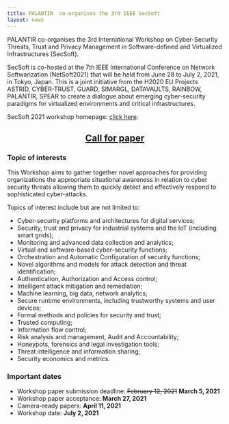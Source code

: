 ```yaml
---
title: PALANTIR  co-organises the 3rd IEEE SecSoft
layout: news
---
```


PALANTIR  co-organises the 3rd International Workshop on Cyber-Security Threats, Trust and Privacy Management in Software-defined and Virtualized Infrastructures (SecSoft).

SecSoft is co-hosted at the 7th IEEE International Conference on Network Softwarization (NetSoft2021) that will be held from June 28 to July 2, 2021, in Tokyo, Japan. This is a joint initiative from the H2020 EU Projects ASTRID, CYBER-TRUST, GUARD, SIMARGL, DATAVAULTS, RAINBOW, PALANTIR, SPEAR to create a dialogue about emerging cyber-security paradigms for virtualized environments and critical infrastructures.

SecSoft 2021 workshop homepage: <a href="https://www.astrid-project.eu/secsoft/" title="link">click here</a>.

<h2 style="text-align: center;"><a href="https://www.astrid-project.eu/secsoft/SecSoft2021-CfP.pdf">Call for paper</a></h2>

<h3>Topic of interests</h3>

This Workshop aims to gather together novel approaches for providing organizations the appropriate situational awareness in relation to cyber security threats allowing them to quickly detect and effectively respond to sophisticated cyber-attacks.

Topics of interest include but are not limited to:

<ul>
<li>Cyber-security platforms and architectures for digital services; </li>
<li> Security, trust and privacy for industrial systems and the IoT (including smart grids);</li>
<li> Monitoring and advanced data collection and analytics;</li>
<li> Virtual and software-based cyber-security functions;</li>
<li> Orchestration and Automatic Configuration of security functions;</li>
<li> Novel algorithms and models for attack detection and threat identification;</li>
<li> Authentication, Authorization and Access control;</li>
<li> Intelligent attack mitigation and remediation;</li>
<li> Machine learning, big data, network analytics;</li>
<li> Secure runtime environments, including trustworthy systems and user devices;</li>
<li> Formal methods and policies for security and trust;</li>
<li> Trusted computing;</li>
<li> Information flow control;</li>
<li> Risk analysis and management, Audit and Accountability;</li>
<li> Honeypots, forensics and legal investigation tools;</li>
<li> Threat intelligence and information sharing;</li>
<li> Security economics and metrics.</li>
</ul>

<h3>Important dates</h3>

<ul>
<li> Workshop paper submission deadline: <s>February 12, 2021</s> <strong>March 5, 2021</strong></li>
<li> Workshop paper acceptance: <strong>March 27, 2021</strong></li>
<li> Camera-ready papers: <strong>April 11, 2021</strong></li>
<li> Workshop date: <strong>July 2, 2021</strong></li>
</ul>
